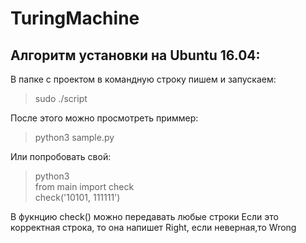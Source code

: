 # TuringMachine

##  Алгоритм установки на Ubuntu 16.04:

В папке с проектом в командную строку пишем и запускаем: <br>
> sudo ./script


После этого можно просмотреть приммер:<br>
> python3 sample.py

Или попробовать свой:<br>
> python3<br>
> from main import check<br>
> check('10101, 111111')<br>


В фукнцию check() можно передавать любые строки
Если это корректная строка, то она напишет Right, если неверная,то Wrong
